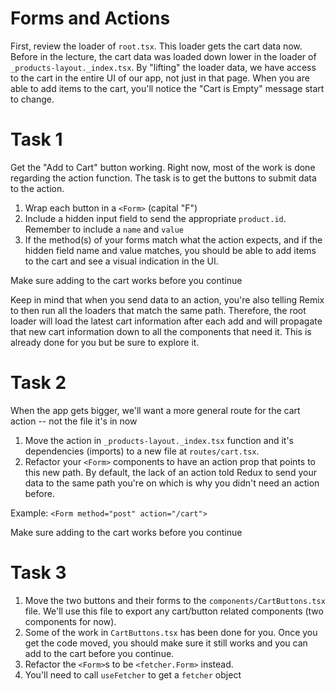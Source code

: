 # Forms and Actions

First, review the loader of `root.tsx`. This loader gets the cart data now. Before in the lecture, the cart data was loaded down lower in the loader of `_products-layout._index.tsx`. By "lifting" the loader data, we have access to the cart in the entire UI of our app, not just in that page. When you are able to add items to the cart, you'll notice the "Cart is Empty" message start to change.

# Task 1

Get the "Add to Cart" button working. Right now, most of the work is done regarding the action function. The task is to get the buttons to submit data to the action.

1. Wrap each button in a `<Form>` (capital "F")
2. Include a hidden input field to send the appropriate `product.id`. Remember to include a `name` and `value`
3. If the method(s) of your forms match what the action expects, and if the hidden field name and value matches, you should be able to add items to the cart and see a visual indication in the UI.

Make sure adding to the cart works before you continue

Keep in mind that when you send data to an action, you're also telling Remix to then run all the loaders that match the same path. Therefore, the root loader will load the latest cart information after each add and will propagate that new cart information down to all the components that need it. This is already done for you but be sure to explore it.

# Task 2

When the app gets bigger, we'll want a more general route for the cart action -- not the file it's in now

1. Move the action in `_products-layout._index.tsx` function and it's dependencies (imports) to a new file at `routes/cart.tsx`.
2. Refactor your `<Form>` components to have an action prop that points to this new path. By default, the lack of an action told Redux to send your data to the same path you're on which is why you didn't need an action before.

Example: `<Form method="post" action="/cart">`

Make sure adding to the cart works before you continue

# Task 3

1. Move the two buttons and their forms to the `components/CartButtons.tsx` file. We'll use this file to export any cart/button related components (two components for now).
2. Some of the work in `CartButtons.tsx` has been done for you. Once you get the code moved, you should make sure it still works and you can add to the cart before you continue.
3. Refactor the `<Form>`s to be `<fetcher.Form>` instead.
4. You'll need to call `useFetcher` to get a `fetcher` object
